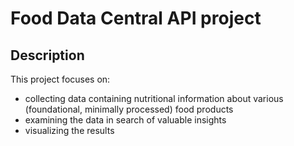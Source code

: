 # Food Data Central API project

## Description
This project focuses on:
- collecting data containing nutritional information about various (foundational, minimally processed) food products
- examining the data in search of valuable insights
- visualizing the results
